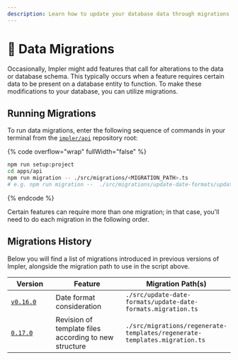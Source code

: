 ```yaml
---
description: Learn how to update your database data through migrations.
---
```


# 🔄 Data Migrations

Occasionally, Impler might add features that call for alterations to the data or database schema. This typically occurs when a feature requires certain data to be present on a database entity to function. To make these modifications to your database, you can utilize migrations.

## Running Migrations

To run data migrations, enter the following sequence of commands in your terminal from the [`impler/api`](https://github.com/implerhq/impler.io) repository root:

{% code overflow="wrap" fullWidth="false" %}
```bash
npm run setup:project
cd apps/api
npm run migration -- ./src/migrations/<MIGRATION_PATH>.ts
# e.g. npm run migration --  ./src/migrations/update-date-formats/update-date-formats.migration.ts
```
{% endcode %}

Certain features can require more than one migration; in that case, you'll need to do each migration in the following order.

## Migrations History

Below you will find a list of migrations introduced in previous versions of Impler, alongside the migration path to use in the script above.

<table><thead><tr><th width="145">Version</th><th width="235">Feature</th><th>Migration Path(s)</th></tr></thead><tbody><tr><td><a href="https://github.com/implerhq/impler.io/releases/tag/v0.16.0"><code>v0.16.0</code></a></td><td>Date format consideration</td><td><code>./src/update-date-formats/update-date-formats.migration.ts</code></td></tr><tr><td><a href="https://changelog.impler.io/february-2024/v0.17.0-select-sheet-modal-add-column-improvements-and-column-ordering-facility"><code>0.17.0</code></a></td><td>Revision of template files according to new structure</td><td><code>./src/migrations/regenerate-templates/regenerate-templates.migration.ts</code></td></tr></tbody></table>

